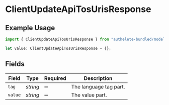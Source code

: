 # ClientUpdateApiTosUrisResponse

## Example Usage

```typescript
import { ClientUpdateApiTosUrisResponse } from "authelete-bundled/models/operations";

let value: ClientUpdateApiTosUrisResponse = {};
```

## Fields

| Field                  | Type                   | Required               | Description            |
| ---------------------- | ---------------------- | ---------------------- | ---------------------- |
| `tag`                  | *string*               | :heavy_minus_sign:     | The language tag part. |
| `value`                | *string*               | :heavy_minus_sign:     | The value part.        |
